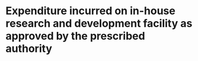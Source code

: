 # Expenditure incurred on in-house research and development facility as approved by the prescribed authority